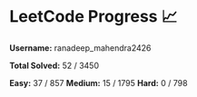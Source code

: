 # LeetCode Progress 📈
**Username:** ranadeep_mahendra2426

**Total Solved:** 52 / 3450

**Easy:** 37 / 857
**Medium:** 15 / 1795
**Hard:** 0 / 798
